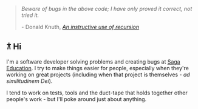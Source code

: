 > _Beware of bugs in the above code; I have only proved it correct, not tried it._
> 
> \- Donald Knuth, _[An instructive use of recursion](https://staff.fnwi.uva.nl/p.vanemdeboas/knuthnote.pdf)_

## 𐂀 Hi
I'm a software developer solving problems and creating bugs at [Saga Education](https://saga.org/).  I try to make things easier for people, especially when they're working on great projects (including when that project is themselves - _ad similitudinem Dei_).

I tend to work on tests, tools and the duct-tape that holds together other people's work - but I'll poke around just about anything.
<!--
I also like comments.  Not this one especially - this is just an easter egg - but comments, documentation pages, and forests of diagrams are great.  They may sometimes decay, and good code should be readable by its own nature... but there is value in being able to understand something enough to explain it in writing, and the decay itself can reveal what's misunderstood or drifted (and can itself be fixed, like all the rest of the atrophy around it).
-->
